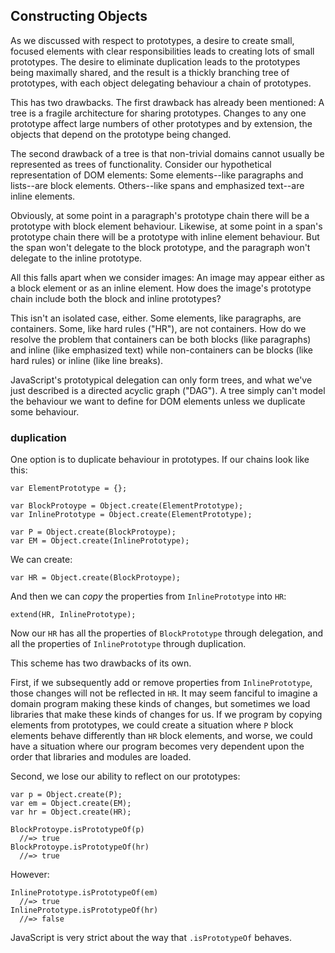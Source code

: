 ## Constructing Objects

As we discussed with respect to prototypes, a desire to create small, focused elements with clear responsibilities leads to creating lots of small prototypes. The desire to eliminate duplication leads to the prototypes being maximally shared, and the result is a thickly branching tree of prototypes, with each object delegating behaviour a chain of prototypes.

This has two drawbacks. The first drawback has already been mentioned: A tree is a fragile architecture for sharing prototypes. Changes to any one prototype affect large numbers of other prototypes and by extension, the objects that depend on the prototype being changed.

The second drawback of a tree is that non-trivial domains cannot usually be represented as trees of functionality. Consider our hypothetical representation of DOM elements: Some elements--like paragraphs and lists--are block elements. Others--like spans and emphasized text--are inline elements.

Obviously, at some point in a paragraph's prototype chain there will be a prototype with block element behaviour. Likewise, at some point in a span's prototype chain there will be a prototype with inline element behaviour. But the span won't delegate to the block prototype, and the paragraph won't delegate to the inline prototype.

All this falls apart when we consider images: An image may appear either as a block element or as an inline element. How does the image's prototype chain include both the block and inline prototypes?

This isn't an isolated case, either. Some elements, like paragraphs, are containers. Some, like hard rules ("HR"), are not containers. How do we resolve the problem that containers can be both blocks (like paragraphs) and inline (like emphasized text) while non-containers can be blocks (like hard rules) or inline (like line breaks).

JavaScript's prototypical delegation can only form trees, and what we've just described is a directed acyclic graph ("DAG"). A tree simply can't model the behaviour we want to define for DOM elements unless we duplicate some behaviour.

### duplication

One option is to duplicate behaviour in prototypes. If our chains look like this:

    var ElementPrototype = {};

    var BlockProtoype = Object.create(ElementPrototype);
    var InlinePrototype = Object.create(ElementPrototype);

    var P = Object.create(BlockProtoype);
    var EM = Object.create(InlinePrototype);

We can create:

    var HR = Object.create(BlockProtoype);

And then we can *copy* the properties from `InlinePrototype` into `HR`:

    extend(HR, InlinePrototype);

Now our `HR` has all the properties of `BlockPrototype` through delegation, and all the properties of `InlinePrototype` through duplication.

This scheme has two drawbacks of its own.

First, if we subsequently add or remove properties from `InlinePrototype`, those changes will not be reflected in `HR`. It may seem fanciful to imagine a domain program making these kinds of changes, but sometimes we load libraries that make these kinds of changes for us. If we program by copying elements from prototypes, we could create a situation where `P` block elements behave differently than `HR` block elements, and worse, we could have a situation where our program becomes very dependent upon the order that libraries and modules are loaded.

Second, we lose our ability to reflect on our prototypes:

    var p = Object.create(P);
    var em = Object.create(EM);
    var hr = Object.create(HR);

    BlockProtoype.isPrototypeOf(p)
      //=> true
    BlockProtoype.isPrototypeOf(hr)
      //=> true

However:

    InlinePrototype.isPrototypeOf(em)
      //=> true
    InlinePrototype.isPrototypeOf(hr)
      //=> false

JavaScript is very strict about the way that `.isPrototypeOf` behaves.

